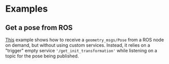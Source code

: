 Examples
=====================================

Get a pose from ROS
-------------------------------------

[This](assingGlobalPose) example shows how to receive a `geometry_msgs/Pose` from a ROS node on demand, but without using custom services.
Instead, it relies on a "trigger" empty service `'/get_init_transformation'` while listening on a topic for the pose being published.
